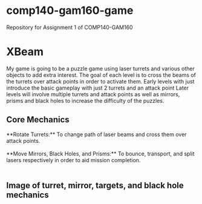 # comp140-gam160-game
Repository for Assignment 1 of COMP140-GAM160
<h1>XBeam</h1>
<p>My game is going to be a puzzle game using laser turrets and various other objects to add extra interest. The goal of each level is to cross the beams of the turrets over attack points in order to activate them. Early levels with just introduce the basic gameplay with just 2 turrets and an attack point Later levels will involve multiple turrets and attack points as well as mirrors, prisms and black holes to increase the difficulty of the puzzles.</p> 

<h2>Core Mechanics</h2>
**Rotate Turrets:** To change path of laser beams and cross them over attack points.
<br>
<br>
**Move Mirrors, Black Holes, and Prisms:** To bounce, transport, and split lasers respectively in order to aid mission completion.<br><br><h2>Image of turret, mirror, targets, and black hole mechanics</h2>
